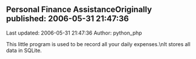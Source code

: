 ## Personal Finance AssistanceOriginally published: 2006-05-31 21:47:36 
Last updated: 2006-05-31 21:47:36 
Author: python_php  
 
This little program is used to be record all your daily expenses.\nIt stores all data in SQLite.